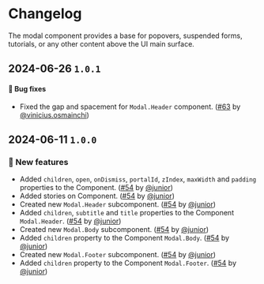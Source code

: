 # Changelog

The modal component provides a base for popovers, suspended forms, tutorials, or any other content above the UI main surface.

## 2024-06-26 `1.0.1`

#### 🐛 Bug fixes

- Fixed the gap and spacement for `Modal.Header` component. ([#63](https://git.rarolabs.com.br/frontend/rarui/-/merge_requests/63) by [@vinicius.osmainchi](https://git.rarolabs.com.br/vinicius.osmainchi))

## 2024-06-11 `1.0.0`

### 🎉 New features

- Added `children`, `open`, `onDismiss`, `portalId`, `zIndex`, `maxWidth` and `padding` properties to the Component. ([#54](https://git.rarolabs.com.br/frontend/rarui/-/merge_requests/54) by [@junior](https://git.rarolabs.com.br/junior))
- Added stories on Component. ([#54](https://git.rarolabs.com.br/frontend/rarui/-/merge_requests/54) by [@junior](https://git.rarolabs.com.br/junior))
- Created new `Modal.Header` subcomponent. ([#54](https://git.rarolabs.com.br/frontend/rarui/-/merge_requests/54) by [@junior](https://git.rarolabs.com.br/junior))
- Added `children`, `subtitle` and `title` properties to the Component `Modal.Header`. ([#54](https://git.rarolabs.com.br/frontend/rarui/-/merge_requests/54) by [@junior](https://git.rarolabs.com.br/junior))
- Created new `Modal.Body` subcomponent. ([#54](https://git.rarolabs.com.br/frontend/rarui/-/merge_requests/54) by [@junior](https://git.rarolabs.com.br/junior))
- Added `children` property to the Component `Modal.Body`. ([#54](https://git.rarolabs.com.br/frontend/rarui/-/merge_requests/54) by [@junior](https://git.rarolabs.com.br/junior))
- Created new `Modal.Footer` subcomponent. ([#54](https://git.rarolabs.com.br/frontend/rarui/-/merge_requests/54) by [@junior](https://git.rarolabs.com.br/junior))
- Added `children` property to the Component `Modal.Footer`. ([#54](https://git.rarolabs.com.br/frontend/rarui/-/merge_requests/54) by [@junior](https://git.rarolabs.com.br/junior))
